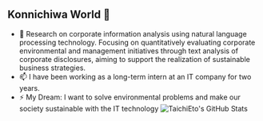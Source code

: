 ## Konnichiwa World 👋

<!--
**TaichiEto/TaichiEto** is a ✨ _special_ ✨ repository because its `README.md` (this file) appears on your GitHub profile.

Here are some ideas to get you started:

- 🔭 I’m currently working on ...
- 🌱 I’m currently learning ...
- 👯 I’m looking to collaborate on ...
- 🤔 I’m looking for help with ...
- 💬 Ask me about ...
- 📫 How to reach me: ...
- 😄 Pronouns: ...
- ⚡ Fun fact: ...
-->

- 🔭 Research on corporate information analysis using natural language processing technology. Focusing on quantitatively evaluating corporate environmental and management initiatives through text analysis of corporate disclosures, aiming to support the realization of sustainable business strategies.
- 📫 I have been working as a long-term intern at an IT company for two years.
- ⚡ My Dream: I want to solve environmental problems and make our society sustainable with the IT technology
![TaichiEto's GitHub Stats](https://github-readme-stats-git-master-taichietos-projects.vercel.app/api?username=TaichiEto&count_private=true&show_icons=true&theme=github_dark)



